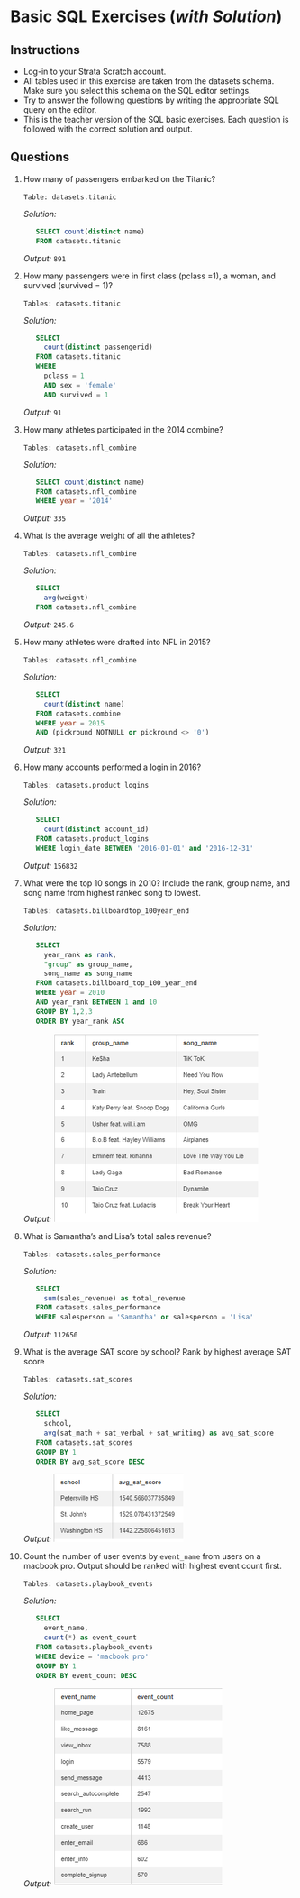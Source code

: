 # Basic SQL Exercises (*with Solution*)

## Instructions
- Log-in to your Strata Scratch account.
- All tables used in this exercise are taken from the datasets schema. Make sure you select this schema on the SQL editor settings.
- Try to answer the following questions by writing the appropriate SQL query on the editor.
- This is the teacher version of the SQL basic exercises. Each question is followed with the correct solution and output.

## Questions
1. How many of passengers embarked on the Titanic? 
   
   `Table: datasets.titanic`
   
   *Solution:*
   ```sql
      SELECT count(distinct name)
      FROM datasets.titanic
   ```  
   *Output:* `891`
   
2. How many passengers were in first class (pclass =1), a woman, and survived (survived = 1)?
   
   `Tables: datasets.titanic`
   
   *Solution:*
   ```sql
      SELECT
        count(distinct passengerid)
      FROM datasets.titanic
      WHERE
        pclass = 1
        AND sex = 'female'
        AND survived = 1
   ```
   *Output:* `91`
   
3. How many athletes participated in the 2014 combine?
   
   `Tables: datasets.nfl_combine`
   
   *Solution:*
   ```sql
      SELECT count(distinct name)
      FROM datasets.nfl_combine
      WHERE year = '2014'
   ```
   *Output:* `335`
   
4. What is the average weight of all the athletes?
   
   `Tables: datasets.nfl_combine`
   
   *Solution:*
   ```sql
      SELECT
        avg(weight)
      FROM datasets.nfl_combine
   ```
   *Output:* `245.6`
   
5. How many athletes were drafted into NFL in 2015?
   
   `Tables: datasets.nfl_combine`
   
   *Solution:*
   ```sql
      SELECT
        count(distinct name)
      FROM datasets.combine
      WHERE year = 2015
      AND (pickround NOTNULL or pickround <> '0')
   ```
   *Output:* `321`
   
6. How many accounts performed a login in 2016?
   
   `Tables: datasets.product_logins`
   
   *Solution:*
   ```sql
      SELECT 
        count(distinct account_id)
      FROM datasets.product_logins
      WHERE login_date BETWEEN '2016-01-01' and '2016-12-31'
   ```
   *Output:* `156832`
   
7. What were the top 10 songs in 2010?
   Include the rank, group name, and song name from highest ranked song to lowest.
   
   `Tables: datasets.billboardtop_100year_end`
   
   *Solution:*
   ```sql
      SELECT
        year_rank as rank, 
        "group" as group_name,
        song_name as song_name
      FROM datasets.billboard_top_100_year_end
      WHERE year = 2010
      AND year_rank BETWEEN 1 and 10
      GROUP BY 1,2,3
      ORDER BY year_rank ASC
   ```
   *Output:*
   ![strata scratch](assets/1.png)
   
8. What is Samantha’s and Lisa’s total sales revenue?

   `Tables: datasets.sales_performance`
   
   *Solution:*
   ```sql
      SELECT
        sum(sales_revenue) as total_revenue
      FROM datasets.sales_performance
      WHERE salesperson = 'Samantha' or salesperson = 'Lisa'
   ```
   *Output:* `112650`
   
9. What is the average SAT score by school? Rank by highest average SAT score

   `Tables: datasets.sat_scores`
   
   *Solution:*
   ```sql
      SELECT
        school, 
        avg(sat_math + sat_verbal + sat_writing) as avg_sat_score
      FROM datasets.sat_scores
      GROUP BY 1
      ORDER BY avg_sat_score DESC
   ```
   *Output:*
   ![strata scratch](assets/2.png)
   
10. Count the number of user events by `event_name` from users on a macbook pro.
    Output should be ranked with highest event count first.

    `Tables: datasets.playbook_events`
    
    *Solution:*
    ```sql
       SELECT
         event_name,
         count(*) as event_count
       FROM datasets.playbook_events
       WHERE device = 'macbook pro'
       GROUP BY 1
       ORDER BY event_count DESC
    ```
    *Output:*
    ![strata scratch](assets/3.png)
    


